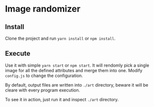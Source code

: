 # Image randomizer

## Install

Clone the project and run `yarn install` or `npm install`.

## Execute

Use it with simple `yarn start` or `npm start`. It will rendomly pick a single image for all the defined attributes and merge them into one. Modify `config.js` to change the configuration.

By default, output files are written into `./art` directory, beware it will be cleare with every program execution.

To see it in action, just run it and inspect `./art` directory.